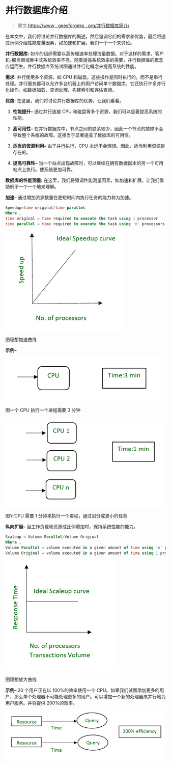 # 并行数据库介绍

> 原文:[https://www . geesforgeks . org/并行数据库简介/](https://www.geeksforgeeks.org/introduction-of-parallel-database/)

在本文中，我们将讨论并行数据库的概述，然后强调它们的需求和优势，最后将通过示例介绍性能度量因素，如加速和扩展。我们一个一个来讨论。

**并行数据库:**
如今的组织需要以高传输速率处理海量数据。对于这样的需求，客户机-服务器或集中式系统效率不高。随着提高系统效率的需要，并行数据库的概念应运而生。并行数据库系统试图通过并行化概念来提高系统的性能。

**需求:**
并行使用多个资源，如 CPU 和磁盘。这些操作是同时执行的，而不是串行处理。并行服务器可以允许多台机器上的用户访问单个数据库。它还执行许多并行化操作，如数据加载、查询处理、构建索引和评估查询。

**优势:**
在这里，我们将讨论并行数据库的优势。让我们看看。

1.  **性能提升–**
    通过并行连接 CPU 和磁盘等多个资源，我们可以显著提高系统的性能。

2.  **高可用性–**
    在并行数据库中，节点之间的联系较少，因此一个节点的故障不会导致整个系统的故障。这相当于显著提高了数据库的可用性。

3.  **适当的资源利用–**
    由于并行执行，CPU 永远不会理想。因此，适当利用资源是存在的。

4.  **提高可靠性–**
    当一个站点出现故障时，可以继续在拥有数据副本的另一个可用站点上执行。使系统更加可靠。

**数据库的性能测量:**
在这里，我们将强调性能测量因素，如加速和扩展。让我们借助例子一个一个地来理解。

**加速–**
通过增加资源数量在更短时间内执行任务的能力称为加速。

```sql
Speedup=time original/time parallel
Where ,
time original = time required to execute the task using 1 processor
time parallel = time required to execute the task using 'n' processors
```

![](img/47f1bb39976e389915880494459c54ac.png)

图理想加速曲线

**示例–**

![](img/918b64e434603df10d3b8fd153580068.png)

图一个 CPU 执行一个进程需要 3 分钟

![](img/62ec783e8004330f218ee2640d91dfb2.png)

图‘n’CPU 需要 1 分钟来执行一个进程，通过划分成更小的任务

**纵向扩展–**
当工作负载和资源成比例增加时，保持系统性能的能力。

```sql
Scaleup = Volume Parallel/Volume Original
Where ,
Volume Parallel = volume executed in a given amount of time using 'n' processor
Volume Original = volume executed in a given amount of time using 1 processor
```

![](img/caaa958c40f1254f9acbef5b9d7947e6.png)

图理想放大曲线

**示例–**
20 个用户正在以 100%的效率使用一个 CPU。如果我们试图添加更多的用户，那么单个处理器不可能处理更多的用户。可以增加一个新的处理器来并行地为用户服务。并将提供 200%的效率。

![](img/ca4d4768a726cecd4fa5ef86baec4622.png)